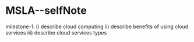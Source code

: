 # MSLA--selfNote
milestone-1:
  i) describe cloud computing
  ii) describe benefits of using cloud services
  iii) describe cloud services types
